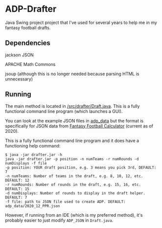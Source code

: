 # ADP-Drafter
Java Swing project project that I've used for several years to help me in my fantasy football drafts.

## Dependencies
jackson JSON 

APACHE Math Commons

jsoup (although this is no longer needed because parsing HTML is unnecessary)

## Running
The main method is located in [/src/drafter/Draft.java](https://github.com/jbennatt/ADP-Drafter/blob/master/src/drafter/Draft.java). This is a fully functional command line program (which launches a GUI).

You can look at the example JSON files in [adp_data](https://github.com/jbennatt/ADP-Drafter/tree/master/adp_data) but the format is specifically for JSON data from [Fantasy Football Calculator](https://fantasyfootballcalculator.com/adp) (current as of 2020).

This is a fully functional command line program and it does have a functioning help command:

```
$ java -jar drafter.jar -h
java -jar drafter.jar -p position -n numTeams -r numRounds -d numDisplays -f file
-p position: YOUR draft position, e.g. 3 means you pick 3rd, DEFAULT: 7
-n numTeams: Number of teams in the draft, e.g. 8, 10, 12, etc.  DEFAULT: 12
-r numRounds: Number of rounds in the draft, e.g. 15, 16, etc. DEFAULT: 15
-d numDisplays: Number of rounds to display in the draft helper.  DEFAULT: 7
-f file: path to JSON file used to create ADP. DEFAULT: adp_data/2020_12_PPR.json
```

However, if running from an IDE (which is my preferred method), it's probably easier to just modify `ADP_JSON` in `Draft.java`.
